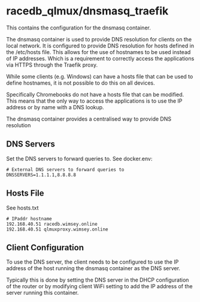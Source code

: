 # racedb_qlmux/dnsmasq_traefik

This contains the configuration for the dnsmasq container.

The dnsmasq container is used to provide DNS resolution for clients on the local network. It is configured to
provide DNS resolution for hosts defined in the /etc/hosts file. This allows for the use of hostnames
to be used instead of IP addresses. Which is a requirement to correctly access the applications
via HTTPS through the Traefik proxy.

While some clients (e.g. Windows) can have a hosts file that can be used to define hostnames, it is not
possible to do this on all devices. 

Specifically Chromebooks do not have a hosts file that can be modified. This means that the only way to
access the applications is to use the IP address or by name with a DNS lookup. 

The dnsmasq container provides a centralised way to provide DNS resolution


## DNS Servers

Set the DNS servers to forward queries to.
See docker.env:
```
# External DNS servers to forward queries to
DNSSERVERS=1.1.1.1,8.8.8.8
```

## Hosts File

See hosts.txt
```
# IPaddr hostname
192.168.40.51 racedb.wimsey.online
192.168.40.51 qlmuxproxy.wimsey.online

```

## Client Configuration

To use the DNS server, the client needs to be configured to use the IP address of the host running the dnsmasq container as the DNS server.

Typically this is done by setting the DNS server in the DHCP configuration of the router or by modifying client WiFi setting to add
the IP address of the server running this container.
